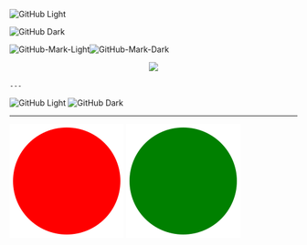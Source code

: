 
<!-- ![](https://github-readme-stats.vercel.app/api?username=utsmannn&show_icons=true&theme=dark)

![GitHub-Mark-Light](https://user-images.githubusercontent.com/3369400/139447912-e0f43f33-6d9f-45f8-be46-2df5bbc91289.png#gh-dark-mode-only)![GitHub-Mark-Dark](https://user-images.githubusercontent.com/3369400/139448065-39a229ba-4b06-434b-bc67-616e2ed80c8f.png#gh-light-mode-only)


![](https://anu-mas.herokuapp.com/image3#gh-dark-mode-only) -->

![GitHub Light](https://github.com/github-light.png#gh-dark-mode-only)


![GitHub Dark](https://anu-mas-github.herokuapp.com/icon.svg?color=red&label=sip)

![GitHub-Mark-Light](https://anu-mas-github.herokuapp.com/image3#gh-dark-mode-only)![GitHub-Mark-Dark](https://anu-mas-github.herokuapp.com/image.svg#gh-light-mode-only)

<p align="center">
  <img src="https://anu-mas-github.herokuapp.com/icon.svg">
        <param name="stroke" value="red" />
  </img>      
</p>


<object type="image/svg+xml" data="https://anu-mas-github.herokuapp.com/icon.svg">
        <param name="stroke" value="red" />
        <param name="label" value="stop" />
</object>
    
    
    ---

![GitHub Light](https://anu-mas.herokuapp.com/github#gh-light-mode-only)
![GitHub Dark](https://anu-mas.herokuapp.com/github#gh-dark-mode-only)

---
![GitHub Light](gh-account-light.svg#gh-light-mode-only)
![GitHub Dark](gh-account-dark.svg#gh-dark-mode-only)


